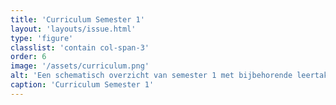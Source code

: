 ```yaml
---
title: 'Curriculum Semester 1'
layout: 'layouts/issue.html'
type: 'figure'
classlist: 'contain col-span-3'
order: 6
image: '/assets/curriculum.png'
alt: 'Een schematisch overzicht van semester 1 met bijbehorende leertaken, afnemende sturing en toenemende complexiteit.'
caption: 'Curriculum Semester 1'
---
```

